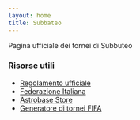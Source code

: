 ```yaml
---
layout: home
title: Subbateo
---
```


Pagina ufficiale dei tornei di Subbuteo


### Risorse utili

- [Regolamento ufficiale](/data/regolamento.pdf)
- [Federazione Italiana](http://www.fisct.it/)
- [Astrobase Store](http://www.astrobase.it/)
- [Generatore di tornei FIFA](http://www.fifagenerator.com/)
